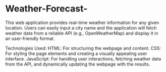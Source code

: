 # Weather-Forecast-
This web application provides real-time weather information for any given location. Users can easily input a city name and the application will fetch weather data from a reliable API (e.g., OpenWeatherMap) and display it in an user-friendly format.

Technologies Used:
HTML: For structuring the webpage and content.
CSS: For styling the page elements and creating a visually appealing user interface.
JavaScript: For handling user interactions, fetching weather data from the API, and dynamically updating the webpage with the results.
